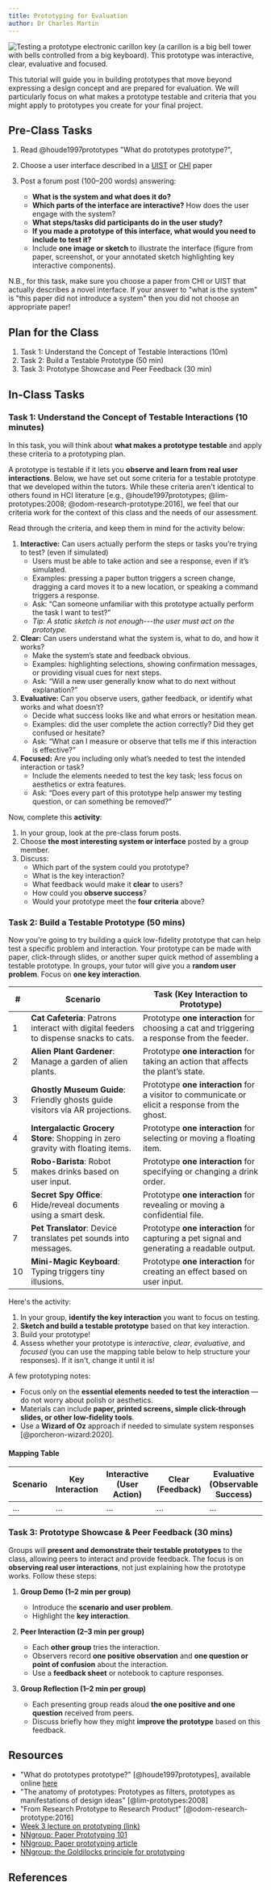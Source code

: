 ```yaml
---
title: Prototyping for Evaluation
author: Dr Charles Martin
---
```


![Testing a prototype electronic carillon key (a [carillon is a big bell tower](https://www.nca.gov.au/attractions/national-carillon) with bells controlled from a big keyboard). This prototype was interactive, clear, evaluative and focused.](img/prototype-carillon-2019.jpg)

This tutorial will guide you in building prototypes that move beyond expressing a design concept and are prepared for evaluation. We will particularly focus on what makes a prototype testable and criteria that you might apply to prototypes you create for your final project.

## Pre-Class Tasks

1. Read @houde1997prototypes "What do prototypes prototype?",

2. Choose a user interface described in a [UIST](https://dl.acm.org/conference/uist) or [CHI](https://dl.acm.org/conference/chi) paper

3. Post a forum post (100–200 words) answering:

   - **What is the system and what does it do?**
   - **Which parts of the interface are interactive?** How does the user engage with the system?  
   - **What steps/tasks did participants do in the user study?**  
   - **If you made a prototype of this interface, what would you need to include to test it?**  
   - Include **one image or sketch** to illustrate the interface (figure from paper, screenshot, or your annotated sketch highlighting key interactive components).

N.B., for this task, make sure you choose a paper from CHI or UIST that actually describes a novel interface. If your answer to "what is the system" is "this paper did not introduce a system" then you did not choose an appropriate paper!

## Plan for the Class

1. Task 1: Understand the Concept of Testable Interactions (10m)
2. Task 2: Build a Testable Prototype (50 min)  
3. Task 3: Prototype Showcase and Peer Feedback (30 min)  

## In-Class Tasks

### Task 1: Understand the Concept of Testable Interactions (10 minutes)

In this task, you will think about **what makes a prototype testable** and apply these criteria to a prototyping plan.

A prototype is testable if it lets you **observe and learn from real user interactions**. Below, we have set out some criteria for a testable prototype that we developed within the tutors. While these criteria aren't identical to others found in HCI literature [e.g., @houde1997prototypes; @lim-prototypes:2008; @odom-research-prototype:2016], we feel that our criteria work for the context of this class and the needs of our assessment.

Read through the criteria, and keep them in mind for the activity below:

1. **Interactive:** Can users actually perform the steps or tasks you’re trying to test? (even if simulated)
   - Users must be able to take action and see a response, even if it’s simulated.
   - Examples: pressing a paper button triggers a screen change, dragging a card moves it to a new location, or speaking a command triggers a response.
   - Ask: “Can someone unfamiliar with this prototype actually perform the task I want to test?”
   - _Tip: A static sketch is not enough---the user must act on the prototype._
2. **Clear:** Can users understand what the system is, what to do, and how it works?
   - Make the system’s state and feedback obvious.
   - Examples: highlighting selections, showing confirmation messages, or providing visual cues for next steps.
   - Ask: “Will a new user generally know what to do next without explanation?” 
3. **Evaluative:** Can you observe users, gather feedback, or identify what works and what doesn’t?
   - Decide what success looks like and what errors or hesitation mean.
   - Examples: did the user complete the action correctly? Did they get confused or hesitate?
   - Ask: “What can I measure or observe that tells me if this interaction is effective?”  
4. **Focused:** Are you including only what’s needed to test the intended interaction or task?
   - Include the elements needed to test the key task; less focus on aesthetics or extra features.
   - Ask: “Does every part of this prototype help answer my testing question, or can something be removed?”

Now, complete this **activity**:

1. In your group, look at the pre-class forum posts.  
2. Choose **the most interesting system or interface** posted by a group member.  
3. Discuss:  
   - Which part of the system could you prototype?  
   - What is the key interaction?  
   - What feedback would make it **clear** to users?  
   - How could you **observe success**?
   - Would your prototype meet the **four criteria** above?

### Task 2: Build a Testable Prototype (50 mins)

Now you're going to try building a quick low-fidelity prototype that can help test a specific problem and interaction. Your prototype can be made with paper, click-through slides, or another super quick method of assembling a testable prototype.
In groups, your tutor will give you a **random user problem**. Focus on **one key interaction**.

| #  | Scenario | Task (Key Interaction to Prototype) |
|----|---------|-------------------------------------|
| 1  | **Cat Cafeteria**: Patrons interact with digital feeders to dispense snacks to cats. | Prototype **one interaction** for choosing a cat and triggering a response from the feeder. |
| 2  | **Alien Plant Gardener**: Manage a garden of alien plants. | Prototype **one interaction** for taking an action that affects the plant’s state. |
| 3  | **Ghostly Museum Guide**: Friendly ghosts guide visitors via AR projections. | Prototype **one interaction** for a visitor to communicate or elicit a response from the ghost. |
| 4  | **Intergalactic Grocery Store**: Shopping in zero gravity with floating items. | Prototype **one interaction** for selecting or moving a floating item. |
| 5  | **Robo-Barista**: Robot makes drinks based on user input. | Prototype **one interaction** for specifying or changing a drink order. |
| 6  | **Secret Spy Office**: Hide/reveal documents using a smart desk. | Prototype **one interaction** for revealing or moving a confidential file. |
| 7  | **Pet Translator**: Device translates pet sounds into messages. | Prototype **one interaction** for capturing a pet signal and generating a readable output. |
| 10 | **Mini-Magic Keyboard**: Typing triggers tiny illusions. | Prototype **one interaction** for creating an effect based on user input. |

Here's the activity:

1. In your group, **identify the key interaction** you want to focus on testing.  
2. **Sketch and build a testable prototype** based on that key interaction.
3. Build your prototype!
4. Assess whether your prototype is _interactive_, _clear_, _evaluative_, and _focused_ (you can use the mapping table below to help structure your responses). If it isn't, change it until it is!

A few prototyping notes:

- Focus only on the **essential elements needed to test the interaction** — do not worry about polish or aesthetics.  
- Materials can include **paper, printed screens, simple click-through slides, or other low-fidelity tools**.  
- Use a **Wizard of Oz** approach if needed to simulate system responses [@porcheron-wizard:2020].

#### Mapping Table

| Scenario | Key Interaction | Interactive (User Action) | Clear (Feedback) | Evaluative (Observable Success) | Focused (Essential Elements) |
|----------|----------------|---------------------------|-----------------|--------------------------------|-----------------------------|
| …        | …              | …                         | …               | …                              | …                           |

### Task 3: Prototype Showcase & Peer Feedback (30 mins)

Groups will **present and demonstrate their testable prototypes** to the class, allowing peers to interact and provide feedback. The focus is on **observing real user interactions**, not just explaining how the prototype works. Follow these steps:  

1. **Group Demo (1–2 min per group)**  
   - Introduce the **scenario and user problem**.  
   - Highlight the **key interaction**.  

2. **Peer Interaction (2–3 min per group)**  
   - Each **other group** tries the interaction.  
   - Observers record **one positive observation** and **one question or point of confusion** about the interaction.  
   - Use a **feedback sheet** or notebook to capture responses.

3. **Group Reflection (1–2 min per group)**  
   - Each presenting group reads aloud **the one positive and one question** received from peers.  
   - Discuss briefly how they might **improve the prototype** based on this feedback.

## Resources

- "What do prototypes prototype?" [@houde1997prototypes], available online [here](https://hci.stanford.edu/courses/cs247/2012/readings/WhatDoPrototypesPrototype.pdf)
- "The anatomy of prototypes: Prototypes as filters, prototypes as manifestations of design ideas" [@lim-prototypes:2008]
- "From Research Prototype to Research Product" [@odom-research-prototype:2016]
- [Week 3 lecture on prototyping (link)](https://smcclab.github.io/thirty-nine-hundred-hci/lectures/03-prototype.html#/title-slide)
- [NNgroup: Paper Prototyping 101](https://www.nngroup.com/videos/paper-prototyping-101/)
- [NNgroup: Paper prototyping article](https://www.nngroup.com/articles/paper-prototyping/)
- [NNgroup: the Goldilocks principle for prototyping](https://www.nngroup.com/videos/goldilocks-principle/)

## References
